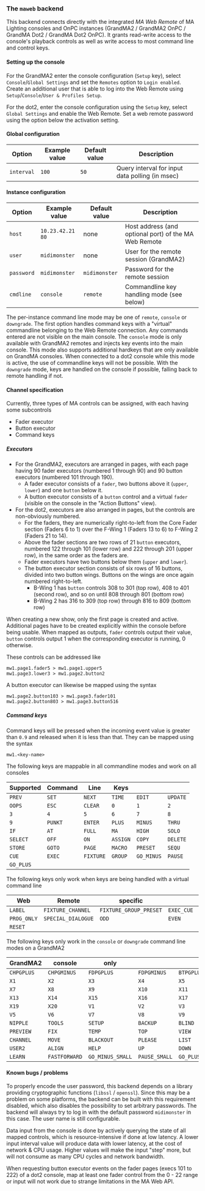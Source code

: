 ### The `maweb` backend

This backend connects directly with the integrated *MA Web Remote* of MA Lighting consoles and OnPC
instances (GrandMA2 / GrandMA2 OnPC / GrandMA Dot2 / GrandMA Dot2 OnPC).
It grants read-write access to the console's playback controls as well as write access to most command
line and control keys.

#### Setting up the console

For the GrandMA2 enter the console configuration (`Setup` key), select `Console`/`Global Settings` and
set the `Remotes` option to `Login enabled`.
Create an additional user that is able to log into the Web Remote using `Setup`/`Console`/`User & Profiles Setup`.

For the dot2, enter the console configuration using the `Setup` key, select `Global Settings` and enable the
Web Remote. Set a web remote password using the option below the activation setting.

#### Global configuration

| Option	| Example value		| Default value		| Description							|
|---------------|-----------------------|-----------------------|---------------------------------------------------------------|
| `interval`	| `100`			| `50`			| Query interval for input data polling (in msec)		|

#### Instance configuration

| Option	| Example value		| Default value		| Description							|
|---------------|-----------------------|-----------------------|---------------------------------------------------------------|
| `host`	| `10.23.42.21 80`	| none			| Host address (and optional port) of the MA Web Remote		|
| `user`	| `midimonster`		| none			| User for the remote session (GrandMA2)			|
| `password`	| `midimonster`		| `midimonster`		| Password for the remote session				|
| `cmdline`	| `console`		| `remote`		| Commandline key handling mode (see below)			|

The per-instance command line mode may be one of `remote`, `console` or `downgrade`. The first option handles
command keys with a "virtual" commandline belonging to the Web Remote connection. Any commands entered are
not visible on the main console. The `console` mode is only available with GrandMA2 remotes and injects key events
into the main console. This mode also supports additional hardkeys that are only available on GrandMA consoles.
When connected to a dot2 console while this mode is active, the use of commandline keys will not be possible.
With the `downgrade` mode, keys are handled on the console if possible, falling back to remote handling if not.

#### Channel specification

Currently, three types of MA controls can be assigned, with each having some subcontrols

* Fader executor
* Button executor
* Command keys

##### Executors

* For the GrandMA2, executors are arranged in pages, with each page having 90 fader executors (numbered 1 through 90)
	and 90 button executors (numbered 101 through 190).
	* A fader executor consists of a `fader`, two buttons above it (`upper`, `lower`) and one `button` below it.
	* A button executor consists of a `button` control and a virtual `fader` (visible on the console in the "Action Buttons" view).
* For the dot2, executors are also arranged in pages, but the controls are non-obviously numbered.
	* For the faders, they are numerically right-to-left from the Core Fader section (Faders 6 to 1) over the F-Wing 1 (Faders 13 to 6) to
	F-Wing 2 (Faders 21 to 14).
	* Above the fader sections are two rows of 21 `button` executors, numbered 122 through 101 (lower row) and 222 through 201 (upper row),
		in the same order as the faders are.
	* Fader executors have two buttons below them (`upper` and `lower`).
	* The button executor section consists of six rows of 16 buttons, divided into two button wings. Buttons on the wings
		are once again numbered right-to-left.
		* B-Wing 1 has `button` controls 308 to 301 (top row), 408 to 401 (second row), and so on until 808 through 801 (bottom row)
		* B-Wing 2 has 316 to 309 (top row) through 816 to 809 (bottom row)

When creating a new show, only the first page is created and active. Additional pages have to be created explicitly within
the console before being usable. When mapped as outputs, `fader` controls output their value, `button` controls output 1 when the corresponding
executor is running, 0 otherwise.

These controls can be addressed like

```
mw1.page1.fader5 > mw1.page1.upper5
mw1.page3.lower3 > mw1.page2.button2
```

A button executor can likewise be mapped using the syntax

```
mw1.page2.button103 > mw1.page3.fader101
mw1.page2.button803 > mw1.page3.button516
```

##### Command keys

Command keys will be pressed when the incoming event value is greater than `0.9` and released when it is less than that.
They can be mapped using the syntax

```
mw1.<key-name>
```

The following keys are mappable in all commandline modes and work on all consoles

| Supported	| Command	| Line		| Keys		|		|		|
|---------------|---------------|---------------|---------------|---------------|---------------|
| `PREV`	| `SET`		| `NEXT`	| `TIME`	| `EDIT`	| `UPDATE`	|
| `OOPS`	| `ESC`		| `CLEAR`	| `0`		| `1`		| `2`		|
| `3`		| `4`		| `5`		| `6`		| `7`		| `8`		|
| `9`		| `PUNKT`	| `ENTER`	| `PLUS`	| `MINUS`	| `THRU`	|
| `IF`		| `AT`		| `FULL`	| `MA`		| `HIGH`	| `SOLO`	|
| `SELECT`	| `OFF`		| `ON`		| `ASSIGN`	| `COPY`	| `DELETE`	|
| `STORE`	| `GOTO`	| `PAGE`	| `MACRO`	| `PRESET`	| `SEQU`	|
| `CUE`		| `EXEC`	| `FIXTURE`	| `GROUP`	| `GO_MINUS`	| `PAUSE`	|
| `GO_PLUS`	|		|		|		|		|		|

The following keys only work when keys are being handled with a virtual command line

| Web		| Remote		| specific			|		|			|
|---------------|-----------------------|-------------------------------|---------------|-----------------------|
| `LABEL`	|`FIXTURE_CHANNEL`	| `FIXTURE_GROUP_PRESET`	| `EXEC_CUE`	| `STORE_UPDATE`	|
| `PROG_ONLY`	| `SPECIAL_DIALOGUE`	| `ODD`				| `EVEN`	| `WINGS`		|
| `RESET`	|			|				|		|			|

The following keys only work in the `console` or `downgrade` command line modes on a GrandMA2

| GrandMA2	| console	| only		|		|		|		|
|---------------|---------------|---------------|---------------|---------------|---------------|
| `CHPGPLUS`	| `CHPGMINUS`	| `FDPGPLUS`	| `FDPGMINUS`	| `BTPGPLUS`	| `BTPGMINUS`	|
| `X1`		| `X2`		| `X3`		| `X4`		| `X5`		| `X6`		|
| `X7`		| `X8`		| `X9`		| `X10`		| `X11`		| `X12`		|
| `X13`		| `X14`		| `X15`		| `X16`		| `X17`		| `X18`		|
| `X19`		| `X20`		| `V1`		| `V2`		| `V3`		| `V4`		|
| `V5`		| `V6`		| `V7`		| `V8`		| `V9`		| `V10`		|
| `NIPPLE`	| `TOOLS`	| `SETUP`	| `BACKUP`	| `BLIND`	| `FREEZE`	|
| `PREVIEW`	| `FIX`		| `TEMP`	| `TOP`		| `VIEW`	| `EFFECT`	|
| `CHANNEL`	| `MOVE`	| `BLACKOUT`	| `PLEASE`	| `LIST`	| `USER1`	|
| `USER2`	| `ALIGN`	| `HELP`	| `UP`		| `DOWN`	| `FASTREVERSE`	|
| `LEARN`	| `FASTFORWARD`	| `GO_MINUS_SMALL` | `PAUSE_SMALL` | `GO_PLUS_SMALL` |		|

#### Known bugs / problems

To properly encode the user password, this backend depends on a library providing cryptographic functions (`libssl` / `openssl`).
Since this may be a problem on some platforms, the backend can be built with this requirement disabled, which also disables the possibility
to set arbitrary passwords. The backend will always try to log in with the default password `midimonster` in this case. The user name is still
configurable.

Data input from the console is done by actively querying the state of all mapped controls, which is resource-intensive if done
at low latency. A lower input interval value will produce data with lower latency, at the cost of network & CPU usage.
Higher values will make the input "step" more, but will not consume as many CPU cycles and network bandwidth.

When requesting button executor events on the fader pages (execs 101 to 222) of a dot2 console, map at least one fader control from the 0 - 22 range
or input will not work due to strange limitations in the MA Web API.
